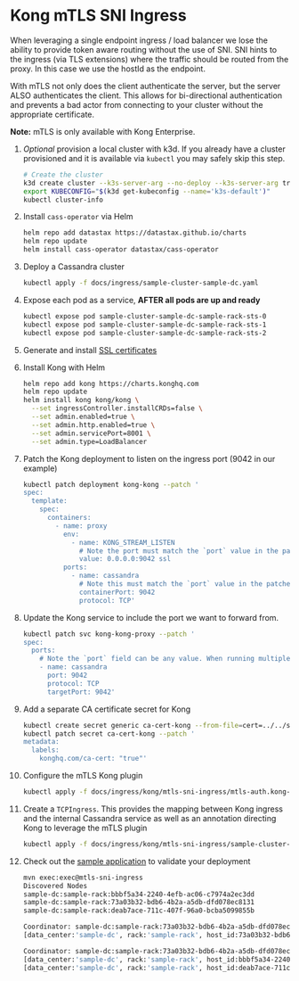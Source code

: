 # Kong mTLS SNI Ingress

When leveraging a single endpoint ingress / load balancer we lose the ability to provide token aware routing without the use of SNI. SNI hints to the ingress (via TLS extensions) where the traffic should be routed from the proxy. In this case we use the hostId as the endpoint.

With mTLS not only does the client authenticate the server, but the server ALSO authenticates the client. This allows for bi-directional authentication and prevents a bad actor from connecting to your cluster without the appropriate certificate.

**Note:** mTLS is only available with Kong Enterprise.

1. _Optional_ provision a local cluster with k3d. If you already have a cluster provisioned and it is available via `kubectl` you may safely skip this step.

    ```bash
    # Create the cluster
    k3d create cluster --k3s-server-arg --no-deploy --k3s-server-arg traefik
    export KUBECONFIG="$(k3d get-kubeconfig --name='k3s-default')"
    kubectl cluster-info
    ```

1. Install `cass-operator` via Helm

    ```bash
    helm repo add datastax https://datastax.github.io/charts
    helm repo update
    helm install cass-operator datastax/cass-operator
    ```

1. Deploy a Cassandra cluster

    ```bash
    kubectl apply -f docs/ingress/sample-cluster-sample-dc.yaml
    ```

1. Expose each pod as a service, **AFTER all pods are up and ready**

    ```bash
    kubectl expose pod sample-cluster-sample-dc-sample-rack-sts-0
    kubectl expose pod sample-cluster-sample-dc-sample-rack-sts-1
    kubectl expose pod sample-cluster-sample-dc-sample-rack-sts-2
    ```

1. Generate and install [SSL certificates](../../ssl)

1. Install Kong with Helm

    ```bash
    helm repo add kong https://charts.konghq.com
    helm repo update
    helm install kong kong/kong \
      --set ingressController.installCRDs=false \
      --set admin.enabled=true \
      --set admin.http.enabled=true \
      --set admin.servicePort=8001 \
      --set admin.type=LoadBalancer
    ```

1. Patch the Kong deployment to listen on the ingress port (9042 in our example)
   
    ```bash
    kubectl patch deployment kong-kong --patch '
    spec:
      template:
        spec:
          containers:
            - name: proxy
              env:
                - name: KONG_STREAM_LISTEN
                  # Note the port must match the `port` value in the patched service
                  value: 0.0.0.0:9042 ssl
              ports:
                - name: cassandra
                  # Note this must match the `port` value in the patched service
                  containerPort: 9042
                  protocol: TCP'
    ```

1. Update the Kong service to include the port we want to forward from.

    ```bash
    kubectl patch svc kong-kong-proxy --patch '
    spec:
      ports:
        # Note the `port` field can be any value. When running multiple clusters they must be different. `targetPort` *must* match the port C* is listening on, default: 9042
        - name: cassandra
          port: 9042
          protocol: TCP
          targetPort: 9042'
    ```

1. Add a separate CA certificate secret for Kong
    
    ```bash
    kubectl create secret generic ca-cert-kong --from-file=cert=../../ssl/ca.pem --from-literal=id=d5551f47-b4b9-4103-adeb-3e462d1ddd8b
    kubectl patch secret ca-cert-kong --patch '
    metadata:
      labels:
        konghq.com/ca-cert: "true"'
    ```

1. Configure the mTLS Kong plugin
    
    ```bash
    kubectl apply -f docs/ingress/kong/mtls-sni-ingress/mtls-auth.kong-plugin.yaml
    ```

1. Create a `TCPIngress`. This provides the mapping between Kong ingress and the internal Cassandra service as well as an annotation directing Kong to leverage the mTLS plugin

    ```bash
    kubectl apply -f docs/ingress/kong/mtls-sni-ingress/sample-cluster-sample-dc.tcpingress.yaml
    ```

1. Check out the [sample application](../../sample-java-application) to validate your deployment
    
    ```bash
    mvn exec:exec@mtls-sni-ingress
    Discovered Nodes
    sample-dc:sample-rack:bbbf5a34-2240-4efb-ac06-c7974a2ec3dd
    sample-dc:sample-rack:73a03b32-bdb6-4b2a-a5db-dfd078ec8131
    sample-dc:sample-rack:deab7ace-711c-407f-96a0-bcba5099855b

    Coordinator: sample-dc:sample-rack:73a03b32-bdb6-4b2a-a5db-dfd078ec8131
    [data_center:'sample-dc', rack:'sample-rack', host_id:73a03b32-bdb6-4b2a-a5db-dfd078ec8131, release_version:'3.11.6']

    Coordinator: sample-dc:sample-rack:73a03b32-bdb6-4b2a-a5db-dfd078ec8131
    [data_center:'sample-dc', rack:'sample-rack', host_id:bbbf5a34-2240-4efb-ac06-c7974a2ec3dd, release_version:'3.11.6']
    [data_center:'sample-dc', rack:'sample-rack', host_id:deab7ace-711c-407f-96a0-bcba5099855b, release_version:'3.11.6']
    ```
